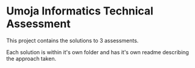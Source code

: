 # Umoja Informatics Technical Assessment

This project contains the solutions to 3 assessments.

Each solution is within it's own folder and has it's own readme describing the approach taken.
